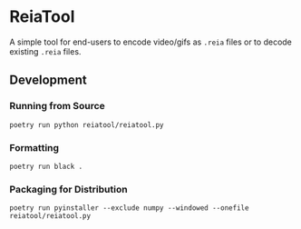 # ReiaTool

A simple tool for end-users to encode video/gifs as `.reia` files or to decode
existing `.reia` files.

## Development

### Running from Source

`poetry run python reiatool/reiatool.py`

### Formatting 

`poetry run black .`

### Packaging for Distribution

`poetry run pyinstaller --exclude numpy --windowed --onefile reiatool/reiatool.py`
